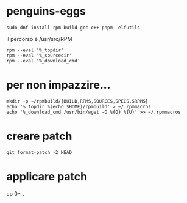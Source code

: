 # penguins-eggs

```
sudo dnf install rpm-build gcc-c++ pnpm  elfutils
```

il percorso è /usr/src/RPM

```
rpm --eval '%_topdir'
rpm --eval '%_sourcedir'
rpm --eval '%_download_cmd'
```

# per non impazzire...
```
mkdir -p ~/rpmbuild/{BUILD,RPMS,SOURCES,SPECS,SRPMS}
echo '%_topdir %(echo $HOME)/rpmbuild' > ~/.rpmmacros
echo '%_download_cmd /usr/bin/wget -O %{O} %{U}' >> ~/.rpmmacros
```

# creare patch
```
git format-patch -2 HEAD
```

# applicare patch
cp 0* .

